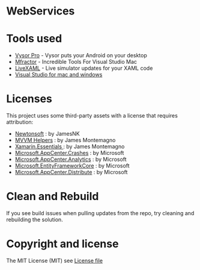 # WebServices

# Tools used

* [Vysor Pro](https://www.vysor.io/) - Vysor puts your Android on your desktop
* [Mfractor](https://www.mfractor.com) - Incredible Tools For Visual Studio Mac
* [LiveXAML](http://www.livexaml.com) - Live simulator updates for your XAML code 
* [Visual Studio for mac and windows](https://visualstudio.microsoft.com/?rr=https%3A%2F%2Fwww.google.com%2F)

# Licenses

This project uses some third-party assets with a license that requires attribution:

- [Newtonsoft](https://www.newtonsoft.com/json) : by JamesNK
- [MVVM Helpers](https://www.nuget.org/packages/Refractored.MvvmHelpers/) : by James Montemagno
- [Xamarin.Essentials ](https://www.nuget.org/packages/Xamarin.Essentials) : by James Montemagno
- [Microsoft.AppCenter.Crashes](https://www.nuget.org/packages/Microsoft.AppCenter.Crashes/) : by Microsoft
- [Microsoft.AppCenter.Analytics](https://www.nuget.org/packages/Microsoft.AppCenter.Analytics/) : by Microsoft
- [Microsoft.EntityFrameworkCore](https://www.nuget.org/packages/Microsoft.EntityFrameworkCore/) : by Microsoft
- [Microsoft.AppCenter.Distribute](https://www.nuget.org/packages/Microsoft.AppCenter.Distribute/) : by Microsoft
  
# Clean and Rebuild

If you see build issues when pulling updates from the repo, try cleaning and rebuilding the solution.

# Copyright and license

The MIT License (MIT) see [License file](https://github.com/jorgemht/WebServices/blob/master/LICENSE)
